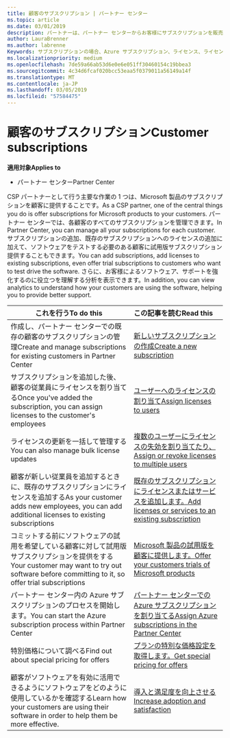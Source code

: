 ```yaml
---
title: 顧客のサブスクリプション | パートナー センター
ms.topic: article
ms.date: 03/01/2019
description: パートナーは、パートナー センターからお客様にサブスクリプションを販売し、お客様を管理できます。
author: LauraBrenner
ms.author: labrenne
Keywords: サブスクリプションの場合、Azure サブスクリプション、ライセンス、ライセンス、顧客満足度を割り当てる
ms.localizationpriority: medium
ms.openlocfilehash: 7de59a66ab53d6e0e6e051ff30460154c19bbea3
ms.sourcegitcommit: 4c34d6fcaf020bcc53eaa5f0379011a56149a14f
ms.translationtype: MT
ms.contentlocale: ja-JP
ms.lasthandoff: 03/05/2019
ms.locfileid: "57584475"
---
```

# <a name="customer-subscriptions"></a><span data-ttu-id="5ff17-104">顧客のサブスクリプション</span><span class="sxs-lookup"><span data-stu-id="5ff17-104">Customer subscriptions</span></span>

<span data-ttu-id="5ff17-105">**適用対象**</span><span class="sxs-lookup"><span data-stu-id="5ff17-105">**Applies to**</span></span>

-  <span data-ttu-id="5ff17-106">パートナー センター</span><span class="sxs-lookup"><span data-stu-id="5ff17-106">Partner Center</span></span>

<span data-ttu-id="5ff17-107">CSP パートナーとして行う主要な作業の 1 つは、Microsoft 製品のサブスクリプションを顧客に提供することです。</span><span class="sxs-lookup"><span data-stu-id="5ff17-107">As a CSP partner, one of the central things you do is offer subscriptions for Microsoft products to your customers.</span></span> <span data-ttu-id="5ff17-108">パートナー センターでは、各顧客のすべてのサブスクリプションを管理できます。</span><span class="sxs-lookup"><span data-stu-id="5ff17-108">In Partner Center, you can manage all your subscriptions for each customer.</span></span> <span data-ttu-id="5ff17-109">サブスクリプションの追加、既存のサブスクリプションへのライセンスの追加に加えて、ソフトウェアをテストする必要のある顧客に試用版サブスクリプション提供することもできます。</span><span class="sxs-lookup"><span data-stu-id="5ff17-109">You can add subscriptions, add licenses to existing subscriptions, even offer trial subscriptions to customers who want to test drive the software.</span></span> <span data-ttu-id="5ff17-110">さらに、お客様によるソフトウェア、サポートを強化するのに役立つを理解する分析を表示できます。</span><span class="sxs-lookup"><span data-stu-id="5ff17-110">In addition, you can view analytics to understand how your customers are using the software, helping you to provide better support.</span></span>

|<span data-ttu-id="5ff17-111">**これを行う**</span><span class="sxs-lookup"><span data-stu-id="5ff17-111">**To do this**</span></span>   |<span data-ttu-id="5ff17-112">**この記事を読む**</span><span class="sxs-lookup"><span data-stu-id="5ff17-112">**Read this**</span></span>   |
|----------------------|:----------------------|
|<span data-ttu-id="5ff17-113">作成し、パートナー センターでの既存の顧客のサブスクリプションの管理</span><span class="sxs-lookup"><span data-stu-id="5ff17-113">Create and manage subscriptions for existing customers in Partner Center</span></span>|[<span data-ttu-id="5ff17-114">新しいサブスクリプションの作成</span><span class="sxs-lookup"><span data-stu-id="5ff17-114">Create a new subscription</span></span>](create-a-new-subscription.md)|
|<span data-ttu-id="5ff17-115">サブスクリプションを追加した後、顧客の従業員にライセンスを割り当てる</span><span class="sxs-lookup"><span data-stu-id="5ff17-115">Once you've added the subscription, you can assign licenses to the customer's employees</span></span>  |[<span data-ttu-id="5ff17-116">ユーザーへのライセンスの割り当て</span><span class="sxs-lookup"><span data-stu-id="5ff17-116">Assign licenses to users</span></span>](assign-licenses-to-users.md)|
|<span data-ttu-id="5ff17-117">ライセンスの更新を一括して管理する</span><span class="sxs-lookup"><span data-stu-id="5ff17-117">You can also manage bulk license updates</span></span>   |[<span data-ttu-id="5ff17-118">複数のユーザーにライセンスの失効を割り当てたり、</span><span class="sxs-lookup"><span data-stu-id="5ff17-118">Assign or revoke licenses to multiple users</span></span>](bulk-license-provisioning-for-multiple-users.md)|
|<span data-ttu-id="5ff17-119">顧客が新しい従業員を追加するときに、既存のサブスクリプションにライセンスを追加する</span><span class="sxs-lookup"><span data-stu-id="5ff17-119">As your customer adds new employees, you can add additional licenses to existing subscriptions</span></span>   |[<span data-ttu-id="5ff17-120">既存のサブスクリプションにライセンスまたはサービスを追加します。</span><span class="sxs-lookup"><span data-stu-id="5ff17-120">Add licenses or services to an existing subscription</span></span>](add-licenses-or-services-to-an-existing-subscription.md)|
|<span data-ttu-id="5ff17-121">コミットする前にソフトウェアの試用を希望している顧客に対して試用版サブスクリプションを提供をする</span><span class="sxs-lookup"><span data-stu-id="5ff17-121">Your customer may want to try out software before committing to it, so offer trial subscriptions</span></span>    |[<span data-ttu-id="5ff17-122">Microsoft 製品の試用版を顧客に提供します。</span><span class="sxs-lookup"><span data-stu-id="5ff17-122">Offer your customers trials of Microsoft products</span></span>](offer-your-customers-trials-of-microsoft-products.md)|
|<span data-ttu-id="5ff17-123">パートナー センター内の Azure サブスクリプションのプロセスを開始します。</span><span class="sxs-lookup"><span data-stu-id="5ff17-123">You can start the Azure subscription process within Partner Center</span></span>   |[<span data-ttu-id="5ff17-124">パートナー センターでの Azure サブスクリプションを割り当てる</span><span class="sxs-lookup"><span data-stu-id="5ff17-124">Assign Azure subscriptions in the Partner Center</span></span>](assign-azure-subscriptions.md)|
|<span data-ttu-id="5ff17-125">特別価格について調べる</span><span class="sxs-lookup"><span data-stu-id="5ff17-125">Find out about special pricing for offers</span></span>   |[<span data-ttu-id="5ff17-126">プランの特別な価格設定を取得します。</span><span class="sxs-lookup"><span data-stu-id="5ff17-126">Get special pricing for offers</span></span>](get-special-pricing-for-offers.md)|
|<span data-ttu-id="5ff17-127">顧客がソフトウェアを有効に活用できるようにソフトウェアをどのように使用しているかを確認する</span><span class="sxs-lookup"><span data-stu-id="5ff17-127">Learn how your customers are using their software in order to help them be more effective.</span></span>   | [<span data-ttu-id="5ff17-128">導入と満足度を向上させる</span><span class="sxs-lookup"><span data-stu-id="5ff17-128">Increase adoption and satisfaction</span></span>](increasing-adoption-and-satisfaction.md)   | 

































 

 



